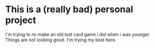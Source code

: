 # This is a (really bad) personal project
I'm trying to re-make an old lost card game i did when i was younger. Things are not looking good. I'm trying my best here.
